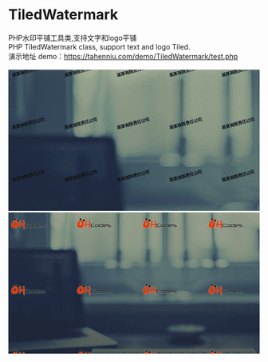 # TiledWatermark
PHP水印平铺工具类,支持文字和logo平铺</br>
PHP TiledWatermark class, support text and logo Tiled.</br>
演示地址 demo：https://tahenniu.com/demo/TiledWatermark/test.php </br></br>
![image](https://github.com/Hi-Joe/TiledWatermark/raw/master/resources/test_1.png)
</br>
![image](https://github.com/Hi-Joe/TiledWatermark/raw/master/resources/test_2.png)
